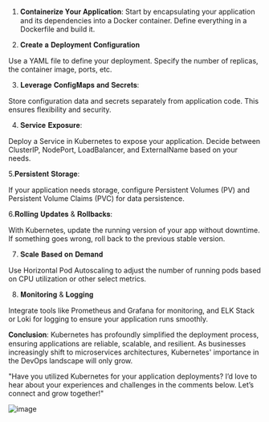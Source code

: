 1. 𝐂𝐨𝐧𝐭𝐚𝐢𝐧𝐞𝐫𝐢𝐳𝐞 𝐘𝐨𝐮𝐫 𝐀𝐩𝐩𝐥𝐢𝐜𝐚𝐭𝐢𝐨𝐧:
Start by encapsulating your application and its dependencies into a Docker container. Define everything in a Dockerfile and build it.

3. 𝐂𝐫𝐞𝐚𝐭𝐞 𝐚 𝐃𝐞𝐩𝐥𝐨𝐲𝐦𝐞𝐧𝐭 𝐂𝐨𝐧𝐟𝐢𝐠𝐮𝐫𝐚𝐭𝐢𝐨𝐧

Use a YAML file to define your deployment. Specify the number of replicas, the container image, ports, etc.

3. 𝐋𝐞𝐯𝐞𝐫𝐚𝐠𝐞 𝐂𝐨𝐧𝐟𝐢𝐠𝐌𝐚𝐩𝐬 𝐚𝐧𝐝 𝐒𝐞𝐜𝐫𝐞𝐭𝐬:

Store configuration data and secrets separately from application code. This ensures flexibility and security.

4. 𝐒𝐞𝐫𝐯𝐢𝐜𝐞 𝐄𝐱𝐩𝐨𝐬𝐮𝐫𝐞:

Deploy a Service in Kubernetes to expose your application. Decide between ClusterIP, NodePort, LoadBalancer, and ExternalName based on your needs.

5.𝐏𝐞𝐫𝐬𝐢𝐬𝐭𝐞𝐧𝐭 𝐒𝐭𝐨𝐫𝐚𝐠𝐞:

If your application needs storage, configure Persistent Volumes (PV) and Persistent Volume Claims (PVC) for data persistence.

6.𝐑𝐨𝐥𝐥𝐢𝐧𝐠 𝐔𝐩𝐝𝐚𝐭𝐞𝐬 & 𝐑𝐨𝐥𝐥𝐛𝐚𝐜𝐤𝐬:

With Kubernetes, update the running version of your app without downtime. If something goes wrong, roll back to the previous stable version.

7. 𝐒𝐜𝐚𝐥𝐞 𝐁𝐚𝐬𝐞𝐝 𝐨𝐧 𝐃𝐞𝐦𝐚𝐧𝐝

Use Horizontal Pod Autoscaling to adjust the number of running pods based on CPU utilization or other select metrics.

8. 𝐌𝐨𝐧𝐢𝐭𝐨𝐫𝐢𝐧𝐠 & 𝐋𝐨𝐠𝐠𝐢𝐧𝐠

Integrate tools like Prometheus and Grafana for monitoring, and ELK Stack or Loki for logging to ensure your application runs smoothly.

𝐂𝐨𝐧𝐜𝐥𝐮𝐬𝐢𝐨𝐧:
Kubernetes has profoundly simplified the deployment process, ensuring applications are reliable, scalable, and resilient. As businesses increasingly shift to microservices architectures, Kubernetes' importance in the DevOps landscape will only grow.

"Have you utilized Kubernetes for your application deployments? I’d love to hear about your experiences and challenges in the comments below. Let’s connect and grow together!"


![image](https://github.com/fjing1/Kubernetes/assets/32583955/4a88ff99-d382-4f32-8071-5a55a3572b55)
